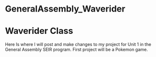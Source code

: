 # GeneralAssembly_Waverider
Waverider Class
=================================
Here Is where I will post and make changes to my project for Unit 1 in the General Assembly SEIR program.
First project will be a Pokemon game.
